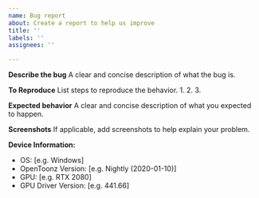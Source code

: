 ```yaml
---
name: Bug report
about: Create a report to help us improve
title: ''
labels: ''
assignees: ''

---
```


<!-- Please search for existing issues to avoid creating duplicates. -->
<!-- And please test using the latest nightly build to make sure your issue has not already been fixed: https://github.com/opentoonz/opentoonz/releases/tag/nightly/ -->

**Describe the bug**
A clear and concise description of what the bug is.

**To Reproduce**
List steps to reproduce the behavior.
1.
2.
3.

**Expected behavior**
A clear and concise description of what you expected to happen.

**Screenshots**
If applicable, add screenshots to help explain your problem.

**Device Information:**
 - OS: [e.g. Windows]
 - OpenToonz Version: [e.g. Nightly (2020-01-10)]
 - GPU: [e.g. RTX 2080]
 - GPU Driver Version: [e.g. 441.66]

